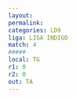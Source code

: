 ```yaml
---
layout: 
permalink: 
categories: LD9
liga: LIGA INDIGO
match: 4
#####
local: TG
r1: 0
r2: 0
out: TA
---
```

